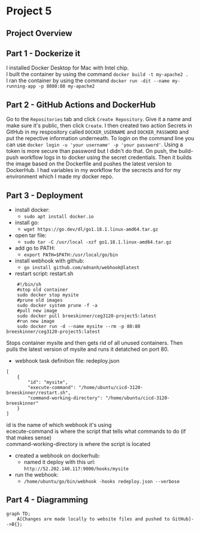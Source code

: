 # Project 5
## Project Overview
## Part 1 - Dockerize it
I installed Docker Desktop for Mac with Intel chip.  
I built the container by using the command `docker build -t my-apache2 .`  
I ran the container by using the command `docker run -dit --name my-running-app -p 8080:80 my-apache2`
## Part 2 - GitHub Actions and DockerHub
Go to the `Repositories` tab and click `Create Repository`. Give it a name and make sure it's public, then click `Create`. I then created two action Secrets in GitHub in my respository called `DOCKER_USERNAME` and `DOCKER_PASSWORD` and put the repective information underneath. To login on the command line you can use `docker login -u 'your username' -p 'your password'`. Using a token is more secure than password but I didn't do that. On push, the build-push workflow logs in to docker using the secret credentials. Then it builds the image based on the Dockerfile and pushes the latest version to DockerHub. I had variables in my workflow for the secrects and for my environment which I made my docker repo.
## Part 3 - Deployment  
- install docker:
    - `sudo apt install docker.io`
- install go:
    - `wget https://go.dev/dl/go1.18.1.linux-amd64.tar.gz`
- open tar file:
    - `sudo tar -C /usr/local -xzf go1.18.1.linux-amd64.tar.gz`
- add go to PATH:
    - `export PATH=$PATH:/usr/local/go/bin`
- install webhook with github:
    - `go install github.com/adnanh/webhook@latest`
- restart script: restart.sh
``` 
    #!/bin/sh    
    #stop old container  
    sudo docker stop mysite  
    #prune old images  
    sudo docker system prune -f -a  
    #pull new image  
    sudo docker pull breeskinner/ceg3120-project5:latest  
    #run new image  
    sudo docker run -d --name mysite --rm -p 80:80 breeskinner/ceg3120-project5:latest  
 ``` 
Stops container mysite and then gets rid of all unused containers. Then pulls the latest version of mysite and runs it detatched on port 80.  
- webhook task definition file: redeploy.json
```
[
	{
		"id": "mysite",
		"execute-command": "/home/ubuntu/cicd-3120-breeskinner/restart.sh",
		"command-working-directory": "/home/ubuntu/cicd-3120-breeskinner"
	}
]
```
id is the name of which webhook it's using  
ececute-command is where the script that tells what commands to do (if that makes sense)  
command-working-directory is where the script is located  
- created a webhook on dockerhub:
    - named it deploy with this url: `http://52.202.140.117:9000/hooks/mysite`
- run the webhook:
    - `/home/ubuntu/go/bin/webhook -hooks redeploy.json --verbose`
## Part 4 - Diagramming  
```mermaid
graph TD;
    A[Changes are made locally to website files and pushed to GitHub]-->B{};
```